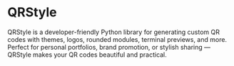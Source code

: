 # QRStyle
QRStyle is a developer-friendly Python library for generating custom QR codes with themes, logos, rounded modules, terminal previews, and more. Perfect for personal portfolios, brand promotion, or stylish sharing — QRStyle makes your QR codes beautiful and practical.
